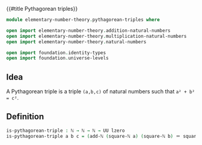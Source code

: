 {{#title  Pythagorean triples}}

```agda
module elementary-number-theory.pythagorean-triples where

open import elementary-number-theory.addition-natural-numbers
open import elementary-number-theory.multiplication-natural-numbers
open import elementary-number-theory.natural-numbers

open import foundation.identity-types
open import foundation.universe-levels
```

## Idea

A Pythagorean triple is a triple `(a,b,c)` of natural numbers such that `a² + b² = c²`.

## Definition

```agda
is-pythagorean-triple : ℕ → ℕ → ℕ → UU lzero
is-pythagorean-triple a b c = (add-ℕ (square-ℕ a) (square-ℕ b) ＝ square-ℕ c)
```
